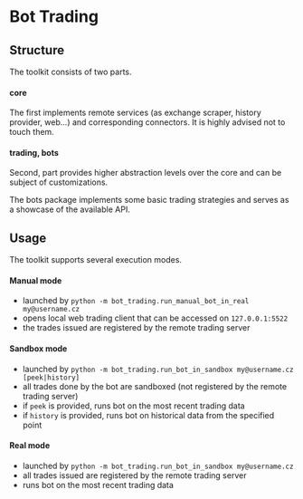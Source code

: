 # Bot Trading

## Structure
The toolkit consists of two parts.
#### core
The first implements remote services (as exchange scraper, history provider, web...) and corresponding connectors.
It is highly advised not to touch them.

#### trading, bots
Second, part provides higher abstraction levels over the core and can be subject of customizations.

The bots package implements some basic trading strategies and serves as a showcase of the available API.

## Usage
The toolkit supports several execution modes.
#### Manual mode 
- launched by `python -m bot_trading.run_manual_bot_in_real my@username.cz`
- opens local web trading client that can be accessed on `127.0.0.1:5522`
- the trades issued are registered by the remote trading server

#### Sandbox mode
- launched by `python -m bot_trading.run_bot_in_sandbox my@username.cz [peek|history]`
- all trades done by the bot are sandboxed (not registered by the remote trading server)
- if `peek` is provided, runs bot on the most recent trading data
- if `history` is provided, runs bot on historical data from the specified point

#### Real mode
- launched by `python -m bot_trading.run_bot_in_sandbox my@username.cz`
- all trades issued are registered by the remote trading server
- runs bot on the most recent trading data